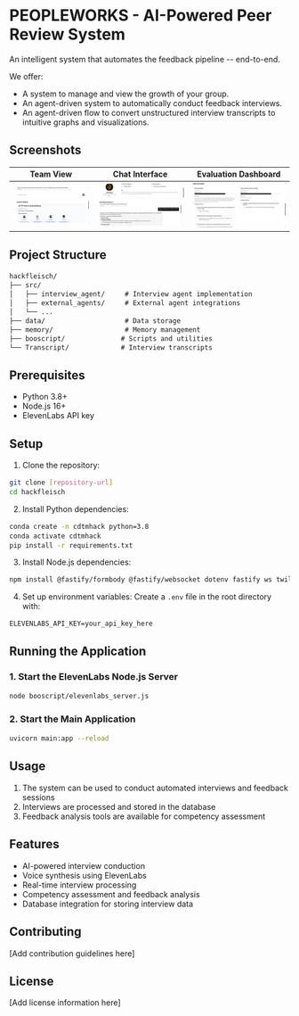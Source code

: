 # PEOPLEWORKS - AI-Powered Peer Review System

An intelligent system that automates the feedback pipeline -- end-to-end.

We offer:
- A system to manage and view the growth of your group.
- An agent-driven system to automatically conduct feedback interviews.
- An agent-driven flow to convert unstructured interview transcripts to intuitive graphs and visualizations.

## Screenshots

| Team View                          | Chat Interface                       | Evaluation Dashboard             |
|:----------------------------------:|:------------------------------------:|:--------------------------------:|
| ![Team View](images/team.png)      | ![Chat Interface](images/chat.png)   | ![Eval Dashboard](images/eval.png) |


## Project Structure

```
hackfleisch/
├── src/
│   ├── interview_agent/     # Interview agent implementation
│   ├── external_agents/     # External agent integrations
│   └── ...
├── data/                    # Data storage
├── memory/                  # Memory management
├── booscript/              # Scripts and utilities
└── Transcript/             # Interview transcripts
```

## Prerequisites

- Python 3.8+
- Node.js 16+
- ElevenLabs API key

## Setup

1. Clone the repository:
```bash
git clone [repository-url]
cd hackfleisch
```

2. Install Python dependencies:
```bash
conda create -n cdtmhack python=3.8
conda activate cdtmhack
pip install -r requirements.txt
```

3. Install Node.js dependencies:
```bash
npm install @fastify/formbody @fastify/websocket dotenv fastify ws twilio
```

4. Set up environment variables:
Create a `.env` file in the root directory with:
```
ELEVENLABS_API_KEY=your_api_key_here
```

## Running the Application

### 1. Start the ElevenLabs Node.js Server

```bash
node booscript/elevenlabs_server.js
```

### 2. Start the Main Application

```bash
uvicorn main:app --reload
```

## Usage

1. The system can be used to conduct automated interviews and feedback sessions
2. Interviews are processed and stored in the database
3. Feedback analysis tools are available for competency assessment

## Features

- AI-powered interview conduction
- Voice synthesis using ElevenLabs
- Real-time interview processing
- Competency assessment and feedback analysis
- Database integration for storing interview data

## Contributing

[Add contribution guidelines here]

## License

[Add license information here]
